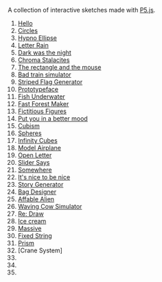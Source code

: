 A collection of interactive sketches made with [P5.js](https://p5js.org/).

1. [Hello](https://logikblok.github.io/sketches/hello/)
2. [Circles](https://logikblok.github.io/sketches/circles/)
3. [Hypno Ellipse](https://logikblok.github.io/sketches/hypellipse/)
4. [Letter Rain](https://logikblok.github.io/sketches/letter%20rain/)
5. [Dark was the night](https://logikblok.github.io/sketches/Dark%20was%20the%20night/)
6. [Chroma Stalacites](https://logikblok.github.io/sketches/colour%20stalacites/)
7. [The rectangle and the mouse](https://logikblok.github.io/sketches/the%20rectangle%20and%20the%20mouse/)
8. [Bad train simulator](https://logikblok.github.io/sketches/badtrainsimulator/)
9. [Striped Flag Generator](https://logikblok.github.io/sketches/stripedflaggenerator/)
10. [Prototypeface](https://logikblok.github.io/sketches/prototypeface/)
11. [Fish Underwater](https://logikblok.github.io/sketches/fishunderwater/)
12. [Fast Forest Maker](https://logikblok.github.io/sketches/fastforestmaker/)
13. [Fictitious Figures](https://logikblok.github.io/sketches/fictitiousfigures/)
14. [Put you in a better mood](https://logikblok.github.io/sketches/putyouinabettermood/)
15. [Cubism](https://logikblok.github.io/sketches/cubism/)
16. [Spheres](https://logikblok.github.io/sketches/spheres/)
17. [Infinity Cubes](https://logikblok.github.io/sketches/infinitycubes/)
18. [Model Airplane](https://logikblok.github.io/sketches/modelairplane/)
19. [Open Letter](https://logikblok.github.io/sketches/openletter/)
20. [Slider Says](https://logikblok.github.io/sketches/slidersays/)
21. [Somewhere](https://logikblok.github.io/sketches/somewhere/)
22. [It's nice to be nice](https://logikblok.github.io/sketches/nice/)
23.	[Story Generator](https://logikblok.github.io/sketches/storygenerator/)
24. [Bag Designer](https://logikblok.github.io/sketches/bagdesigngenerator/)
25.	[Affable Alien](https://logikblok.github.io/sketches/affablealien/)
26.	[Waving Cow Simulator](https://logikblok.github.io/sketches/wavingcowsimulator/)
27. [Re: Draw](https://logikblok.github.io/sketches/redraw/)
28. [Ice cream](https://logikblok.github.io/sketches/icecream/)
29.	[Massive](https://logikblok.github.io/sketches/massive/)
30. [Fixed String](https://logikblok.github.io/sketches/fixedstring/)
31. [Prism](https://logikblok.github.io/sketches/prism/)
32. [Crane System]
34.
35.
36.
